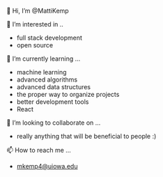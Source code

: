 👋 Hi, I’m @MattiKemp

👀 I’m interested in ..
- full stack development
- open source

🌱 I’m currently learning ...
- machine learning
- advanced algorithms
- advanced data structures
- the proper way to organize projects
- better development tools
- React

💞️ I’m looking to collaborate on ...
- really anything that will be beneficial to people :)

📫 How to reach me ...
- mkemp4@uiowa.edu
